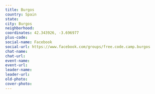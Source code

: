 ```yaml
---
title: Burgos
country: Spain
state: 
city: Burgos
neighborhood: 
coordinates: 42.343926, -3.696977
plus-code:
social-name: Facebook
social-url: https://www.facebook.com/groups/free.code.camp.burgos
chat-name:
chat-url:
event-name:
event-url:
leader-name:
leader-url:
old-photo: 
cover-photo:
---
```

